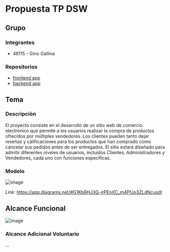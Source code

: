 # Propuesta TP DSW

## Grupo
### Integrantes
* 48115 - Gino Gallina


### Repositorios
* [frontend app]([https://github.com/GinoGallina/EcommerceDSWFront])
* [backend app]([https://github.com/GinoGallina/EcommerceDSWBack])


## Tema
### Descripción
El proyecto consiste en el desarrollo de un sitio web de comercio electrónico que permite a los usuarios realizar la compra de productos ofrecidos por múltiples vendedores.  Los clientes pueden tanto dejar reseñas y calificaciones para los productos que han comprado como cancelar sus pedidos antes de ser entregados.
El sitio estará diseñado para admitir diferentes niveles de usuarios, incluidos Clientes, Administradores y Vendedores, cada uno con funciones específicas. 


### Modelo
![image](https://github.com/GinoGallina/TPDesarrolloDeSoftware/assets/103271990/94735521-5235-47b4-a1c2-a0f16f3acced)


*Link*: https://app.diagrams.net/#G1Kb6HJ3Q-jrPEnXC_m4PfJo3ZLdNcusdI

## Alcance Funcional 

![image](https://github.com/GinoGallina/TPDesarrolloDeSoftware/assets/103271990/9f22ff5e-544f-4d36-90ca-d7c5d34e56f7)


### Alcance Adicional Voluntario

...

